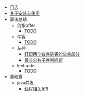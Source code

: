 * [日志](README.md '第一篇文档')
* [关于安装与使用](index/install.md)
* 算法总结
    * 剑指offer
        * [TODO](算法总结/剑指offer/TODO.md)
    * 牛客
        * [TODO](算法总结/牛客/TODO.md)
    * 左神
        * [打印两个有序链表的公共部分](算法总结/左神/打印两个有序链表的公共部分.md)
        * [最长公共子序列问题](算法总结/左神/最长公共子序列问题.md)
    * leetcode
        * [TODO](算法总结/leetcode/TODO.md)
* 基础篇
    * java并发
        * [线程相关API](基础篇/java并发/线程相关的API.md)